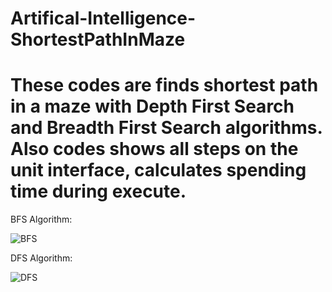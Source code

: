 # Artifical-Intelligence-ShortestPathInMaze
# These codes are finds shortest path in a maze with Depth First Search and Breadth First Search algorithms. Also codes shows all steps on the unit interface, calculates spending time during execute.

BFS Algorithm:

![BFS](https://github.com/SerhanUcar/Artifical-Intelligence-ShortestPathInMaze/blob/main/BFS%20Algorithm/BFS%20Shortest%20Way.png)

DFS Algorithm:

![DFS](https://github.com/SerhanUcar/Artifical-Intelligence-ShortestPathInMaze/blob/main/DFS%20Algorithm/DFS%20Shortest%20Way.png)
